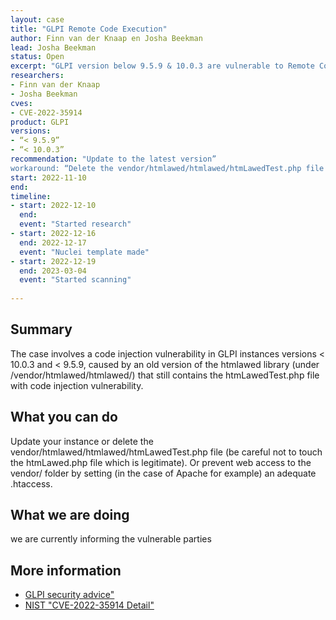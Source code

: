 ```yaml
---
layout: case
title: "GLPI Remote Code Execution"
author: Finn van der Knaap en Josha Beekman
lead: Josha Beekman
status: Open
excerpt: "GLPI version below 9.5.9 & 10.0.3 are vulnerable to Remote Code Execution"
researchers:
- Finn van der Knaap
- Josha Beekman
cves:
- CVE-2022-35914
product: GLPI
versions: 
- “< 9.5.9”
- “< 10.0.3”
recommendation: "Update to the latest version”
workaround: “Delete the vendor/htmlawed/htmlawed/htmLawedTest.php file (be careful not to touch the htmLawed.php file which is legitimate)."
start: 2022-11-10
end: 
timeline:
- start: 2022-12-10
  end:
  event: "Started research"
- start: 2022-12-16
  end: 2022-12-17
  event: "Nuclei template made"
- start: 2022-12-19
  end: 2023-03-04
  event: "Started scanning"
  
---
```


## Summary

The case involves a code injection vulnerability in GLPI instances versions < 10.0.3 and < 9.5.9, caused by an old version of the htmlawed library (under /vendor/htmlawed/htmlawed/) that still contains the htmLawedTest.php file with code injection vulnerability.
## What you can do

Update your instance or delete the vendor/htmlawed/htmlawed/htmLawedTest.php file (be careful not to touch the htmLawed.php file which is legitimate). Or prevent web access to the vendor/ folder by setting (in the case of Apache for example) an adequate .htaccess.

## What we are doing
we are currently informing the vulnerable parties

## More information

* [GLPI security advice"](https://glpi-project.org/security-update-10-0-3-and-9-5-9/)
* [NIST "CVE-2022-35914 Detail"](https://nvd.nist.gov/vuln/detail/CVE-2022-35914)
